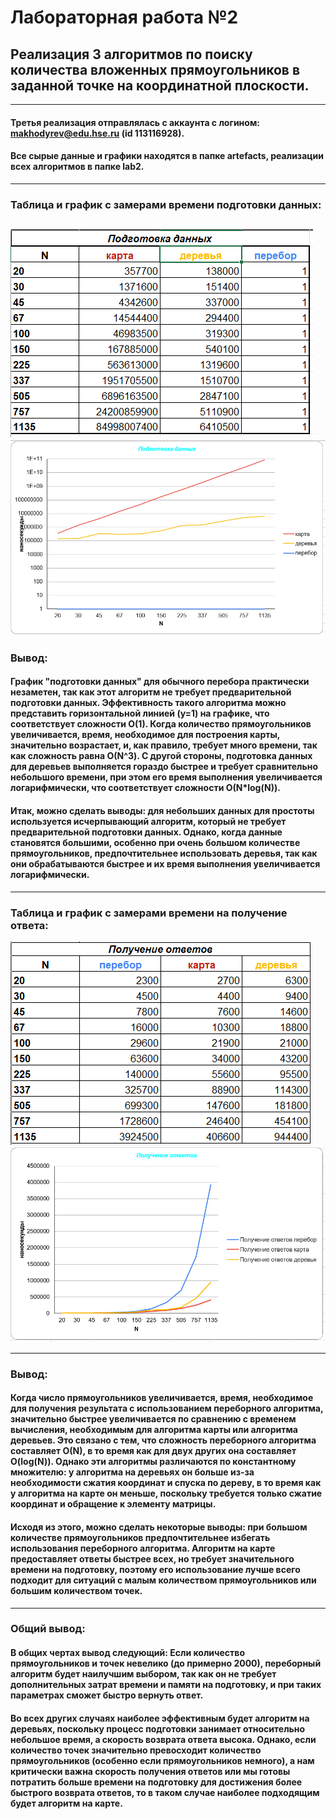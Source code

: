 # Лабораторная работа №2

## Реализация 3 алгоритмов по поиску количества вложенных прямоугольников в заданной точке на координатной плоскости.

---

#### Третья реализация отправлялась с аккаунта с логином: makhodyrev@edu.hse.ru (id 113116928).
#### Все сырые данные и графики находятся в папке artefacts, реализации всех алгоритмов в папке lab2.
---
### Таблица и график с замерами времени подготовки данных:
![img.png](img/img.png)
![img_2.png](img/img_2.png)
---
### Вывод: 
#### График "подготовки данных" для обычного перебора практически незаметен, так как этот алгоритм не требует предварительной подготовки данных. Эффективность такого алгоритма можно представить горизонтальной линией (y=1) на графике, что соответствует сложности О(1). Когда количество прямоугольников увеличивается, время, необходимое для построения карты, значительно возрастает, и, как правило, требует много времени, так как сложность равна О(N^3). С другой стороны, подготовка данных для деревьев выполняется гораздо быстрее и требует сравнительно небольшого времени, при этом его время выполнения увеличивается логарифмически, что соответствует сложности О(N*log(N)).
#### Итак, можно сделать выводы: для небольших данных для простоты используется исчерпывающий алгоритм, который не требует предварительной подготовки данных. Однако, когда данные становятся большими, особенно при очень большом количестве прямоугольников, предпочтительнее использовать деревья, так как они обрабатываются быстрее и их время выполнения увеличивается логарифмически.
---
### Таблица и график с замерами времени на получение ответа:
![img_3.png](img/img_3.png)
![img_5.png](img/img_5.png)

---
### Вывод: 
#### Когда число прямоугольников увеличивается, время, необходимое для получения результата с использованием переборного алгоритма, значительно быстрее увеличивается по сравнению с временем вычисления, необходимым для алгоритма карты или алгоритма деревьев. Это связано с тем, что сложность переборного алгоритма составляет O(N), в то время как для двух других она составляет O(log(N)). Однако эти алгоритмы различаются по константному множителю: у алгоритма на деревьях он больше из-за необходимости сжатия координат и спуска по дереву, в то время как у алгоритма на карте он меньше, поскольку требуется только сжатие координат и обращение к элементу матрицы.
#### Исходя из этого, можно сделать некоторые выводы: при большом количестве прямоугольников предпочтительнее избегать использования переборного алгоритма. Алгоритм на карте предоставляет ответы быстрее всех, но требует значительного времени на подготовку, поэтому его использование лучше всего подходит для ситуаций с малым количеством прямоугольников или большим количеством точек.

---
### Общий вывод:
#### В общих чертах вывод следующий: Если количество прямоугольников и точек невелико (до примерно 2000), переборный алгоритм будет наилучшим выбором, так как он не требует дополнительных затрат времени и памяти на подготовку, и при таких параметрах сможет быстро вернуть ответ.
#### Во всех других случаях наиболее эффективным будет алгоритм на деревьях, поскольку процесс подготовки занимает относительно небольшое время, а скорость возврата ответа высока. Однако, если количество точек значительно превосходит количество прямоугольников (особенно если прямоугольников немного), а нам критически важна скорость получения ответов или мы готовы потратить больше времени на подготовку для достижения более быстрого возврата ответов, то в таком случае наиболее подходящим будет алгоритм на карте.
